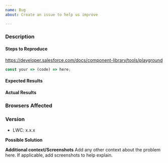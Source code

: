 ```yaml
---
name: Bug
about: Create an issue to help us improve

---
```


### Description

#### Steps to Reproduce


<!--
If LWC specific issue, update playground link with your example
-->
https://developer.salesforce.com/docs/component-library/tools/playground

<!--
if specific code snipet, paste the example here
-->
```js
const your => (code) => here;
```

#### Expected Results
<!-- Example: No error is throw -->

#### Actual Results
<!-- Example: Error is thrown -->

### Browsers Affected
<!-- List of browsers and versions affected -->

### Version
<!--
Node project
package.json
versions < 0.17: "lwc-engine": "0.16.8"
versions >= 0.17: "lwc-engine": "0.17.2"
-->
- LWC: x.x.x


**Possible Solution**
<!--- Only if you have suggestions on a fix for the bug -->

**Additional context/Screenshots**
Add any other context about the problem here. If applicable, add screenshots to help explain.
